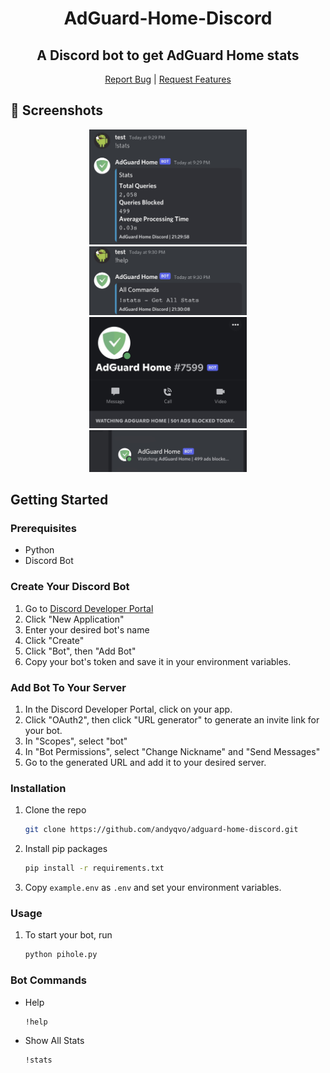 # <div classname="title" align=center>AdGuard-Home-Discord</div>

## <div classname="subtitle" align=center>A Discord bot to get AdGuard Home stats</div>

<div align="center">
    <a href="https://github.com/andyqvo/adguard-home-discord/issues">Report Bug</a> | 
    <a href="https://github.com/andyqvo/adguard-home-discord/issues">Request Features</a> 
</div>

## 📸 Screenshots
<div align="center"><img src="screenshots/stats.jpg" width="50%"></div>
<div align="center"><img src="screenshots/help.jpg" width="50%"></div>
<div align="center"><img src="screenshots/profile.jpg" width="50%"></div>
<div align="center"><img src="screenshots/sidebar.jpg" width="50%"></div>

## Getting Started

### Prerequisites
* Python
* Discord Bot

### Create Your Discord Bot
1. Go to <a href="https://discord.com/developers/applications">Discord Developer Portal</a>
2. Click "New Application"
3. Enter your desired bot's name
4. Click "Create"
5. Click "Bot", then "Add Bot"
6. Copy your bot's token and save it in your environment variables.

### Add Bot To Your Server
1. In the Discord Developer Portal, click on your app.
2. Click "OAuth2", then click "URL generator" to generate an invite link for your bot.
3. In "Scopes", select "bot"
4. In "Bot Permissions", select "Change Nickname" and "Send Messages"
5. Go to the generated URL and add it to your desired server.

### Installation
1. Clone the repo
    ```sh
   git clone https://github.com/andyqvo/adguard-home-discord.git
   ```
2. Install pip packages
    ```sh
    pip install -r requirements.txt
    ```
3. Copy ```example.env``` as ```.env``` and set your environment variables. 

### Usage
1. To start your bot, run
    ```sh
    python pihole.py
    ```

### Bot Commands
* Help
    ```sh
    !help
    ```
* Show All Stats
    ```sh
    !stats
    ```